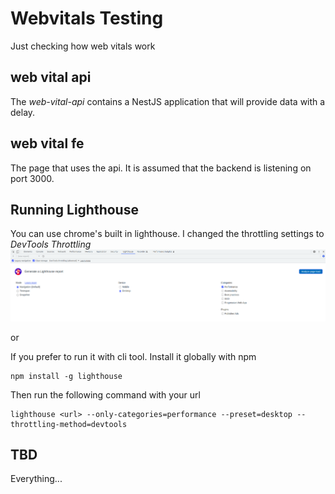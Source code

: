 # Webvitals Testing
Just checking how web vitals work

## web vital api
The *web-vital-api* contains a NestJS application that will provide data with a delay.

## web vital fe
The page that uses the api. It is assumed that the backend is listening on port 3000.

## Running Lighthouse
You can use chrome's built in lighthouse. I changed the throttling settings to *DevTools Throttling*  
![lighthouse setting](./doc/lighthouse_setting.png)


or   


If you prefer to run it with cli tool. Install it globally with npm
```
npm install -g lighthouse
```
Then run the following command with your url
```
lighthouse <url> --only-categories=performance --preset=desktop --throttling-method=devtools
```

## TBD
Everything...